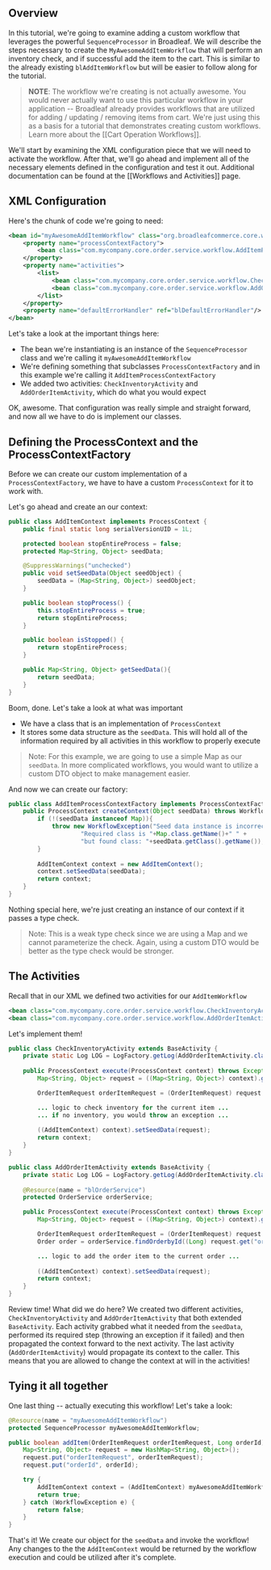 ## Overview

In this tutorial, we're going to examine adding a custom workflow that leverages the powerful `SequenceProcessor` in Broadleaf. We will describe the steps necessary to create the `MyAwesomeAddItemWorkflow` that will perform an inventory check, and if successful add the item to the cart. This is similar to the already existing `blAddItemWorkflow` but will be easier to follow along for the tutorial.

> **NOTE**: The workflow we're creating is not actually awesome. You would never actually want to use this particular workflow in your application -- Broadleaf already provides workflows that are utilized for adding / updating / removing items from cart. We're just using this as a basis for a tutorial that demonstrates creating custom workflows. Learn more about the [[Cart Operation Workflows]].

We'll start by examining the XML configuration piece that we will need to activate the workflow. After that, we'll go ahead and implement all of the necessary elements defined in the configuration and test it out. Additional documentation can be found at the [[Workflows and Activities]] page.

## XML Configuration

Here's the chunk of code we're going to need:

```xml
<bean id="myAwesomeAddItemWorkflow" class="org.broadleafcommerce.core.workflow.SequenceProcessor">
    <property name="processContextFactory">
        <bean class="com.mycompany.core.order.service.workflow.AddItemProcessContextFactory"/>
    </property>
    <property name="activities">
        <list>
            <bean class="com.mycompany.core.order.service.workflow.CheckInventoryActivity"/>
            <bean class="com.mycompany.core.order.service.workflow.AddOrderItemActivity"/>
        </list>
    </property>
    <property name="defaultErrorHandler" ref="blDefaultErrorHandler"/>
</bean>
```

Let's take a look at the important things here:

- The bean we're instantiating is an instance of the `SequenceProcessor` class and we're calling it `myAwesomeAddItemWorkflow`
- We're defining something that subclasses `ProcessContextFactory` and in this example we're calling it `AddItemProcessContextFactory`
- We added two activities: `CheckInventoryActivity` and `AddOrderItemActivity`, which do what you would expect

OK, awesome. That configuration was really simple and straight forward, and now all we have to do is implement our classes.

## Defining the ProcessContext and the ProcessContextFactory

Before we can create our custom implementation of a `ProcessContextFactory`, we have to have a custom `ProcessContext` for it to work with. 

Let's go ahead and create an our context:

```java
public class AddItemContext implements ProcessContext {
    public final static long serialVersionUID = 1L;

    protected boolean stopEntireProcess = false;
    protected Map<String, Object> seedData;

    @SuppressWarnings("unchecked")
    public void setSeedData(Object seedObject) {
        seedData = (Map<String, Object>) seedObject;
    }

    public boolean stopProcess() {
        this.stopEntireProcess = true;
        return stopEntireProcess;
    }

    public boolean isStopped() {
        return stopEntireProcess;
    }

    public Map<String, Object> getSeedData(){
        return seedData;
    }
}
```

Boom, done. Let's take a look at what was important

- We have a class that is an implementation of `ProcessContext`
- It stores some data structure as the `seedData`. This will hold all of the information required by all activities in this workflow to properly execute

> Note: For this example, we are going to use a simple Map as our `seedData`. In more complicated workflows, you would want to utilize a custom DTO object to make management easier.

And now we can create our factory:

```java
public class AddItemProcessContextFactory implements ProcessContextFactory {
    public ProcessContext createContext(Object seedData) throws WorkflowException {
        if (!(seedData instanceof Map)){
            throw new WorkflowException("Seed data instance is incorrect. " +
                    "Required class is "+Map.class.getName()+" " +
                    "but found class: "+seedData.getClass().getName());
        }
        
        AddItemContext context = new AddItemContext();
        context.setSeedData(seedData);
        return context;
    }
}
```

Nothing special here, we're just creating an instance of our context if it passes a type check.

> Note: This is a weak type check since we are using a Map and we cannot parameterize the check. Again, using a custom DTO would be better as the type check would be stronger.

## The Activities

Recall that in our XML we defined two activities for our `AddItemWorkflow`

```xml
<bean class="com.mycompany.core.order.service.workflow.CheckInventoryActivity"/>
<bean class="com.mycompany.core.order.service.workflow.AddOrderItemActivity"/>
```

Let's implement them!

```java
public class CheckInventoryActivity extends BaseActivity {
    private static Log LOG = LogFactory.getLog(AddOrderItemActivity.class);
    
    public ProcessContext execute(ProcessContext context) throws Exception {
        Map<String, Object> request = ((Map<String, Object>) context).getSeedData();

        OrderItemRequest orderItemRequest = (OrderItemRequest) request.get("orderItemRequest");

        ... logic to check inventory for the current item ...
        ... if no inventory, you would throw an exception ...
        
        ((AddItemContext) context).setSeedData(request);
        return context;
    }
}
```

```java
public class AddOrderItemActivity extends BaseActivity {
    private static Log LOG = LogFactory.getLog(AddOrderItemActivity.class);
    
    @Resource(name = "blOrderService")
    protected OrderService orderService;

    public ProcessContext execute(ProcessContext context) throws Exception {
        Map<String, Object> request = ((Map<String, Object>) context).getSeedData();

        OrderItemRequest orderItemRequest = (OrderItemRequest) request.get("orderItemRequest");
        Order order = orderService.findOrderbyId((Long) request.get("orderId"));

        ... logic to add the order item to the current order ...
        
        ((AddItemContext) context).setSeedData(request);
        return context;
    }
}
```

Review time! What did we do here? We created two different activities, `CheckInventoryActivity` and `AddOrderItemActivity` that both extended `BaseActivity`. Each activity grabbed what it needed from the `seedData`, performed its required step (throwing an exception if it failed) and then propagated the context forward to the next activity. The last activity (`AddOrderItemActivity`) would propagate its context to the caller. This means that you are allowed to change the context at will in the activities!

## Tying it all together

One last thing -- actually executing this workflow! Let's take a look:

```java
@Resource(name = "myAwesomeAddItemWorkflow")
protected SequenceProcessor myAwesomeAddItemWorkflow;

public boolean addItem(OrderItemRequest orderItemRequest, Long orderId) {
    Map<String, Object> request = new HashMap<String, Object>();
    request.put("orderItemRequest", orderItemRequest);
    request.put("orderId", orderId);

    try {
        AddItemContext context = (AddItemContext) myAwesomeAddItemWorkflow.doActivities(request);
        return true;
    } catch (WorkflowException e) {
        return false;
    }
}
```

That's it! We create our object for the `seedData` and invoke the workflow! Any changes to the the `AddItemContext` would be returned by the workflow execution and could be utilized after it's complete.
